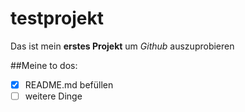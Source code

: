 # testprojekt
Das ist mein **erstes Projekt** um *Github* auszuprobieren

##Meine to dos:
-[x] README.md befüllen
-[ ] weitere Dinge
